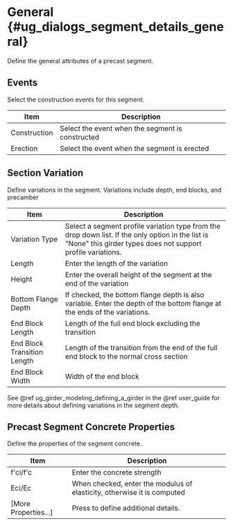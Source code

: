 General {#ug_dialogs_segment_details_general}
==============================================
Define the general attributes of a precast segment.

Events
--------
Select the construction events for this segment.

Item | Description
-----|-----------
Construction | Select the event when the segment is constructed
Erection | Select the event when the segment is erected

Section Variation
--------------------
Define variations in the segment. Variations include depth, end blocks, and precamber

Item | Description
-----|----------------
Variation Type | Select a segment profile variation type from the drop down list. If the only option in the list is "None" this girder types does not support profile variations.
Length | Enter the length of the variation
Height | Enter the overall height of the segment at the end of the variation
Bottom Flange Depth | If checked, the bottom flange depth is also variable. Enter the depth of the bottom flange at the ends of the variations.
End Block Length | Length of the full end block excluding the transition
End Block Transition Length | Length of the transition from the end of the full end block to the normal cross section
End Block Width | Width of the end block

See @ref ug_girder_modeling_defining_a_girder in the @ref user_guide for more details about defining variations in the segment depth.

Precast Segment Concrete Properties
-------------------------------------
Define the properties of the segment concrete.

Item | Description
-----|----------
f'ci/f'c | Enter the concrete strength
Eci/Ec | When checked, enter the modulus of elasticity, otherwise it is computed
[More Properties...] | Press to define additional details.